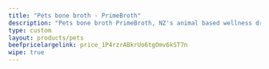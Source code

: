 ```yaml
---
title: "Pets bone broth - PrimeBroth"
description: "Pets bone broth PrimeBroth, NZ's animal based wellness drink for pets"
type: custom
layout: products/pets
beefpricelargelink: price_1P4rzrABkrUo6tgOmv6kST7n
wipe: true
---
```



